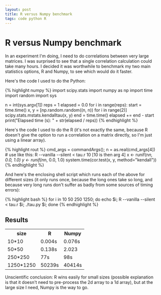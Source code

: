 ```yaml
---
layout: post
title: R versus Numpy benchmark
tags: code python R
---
```


R versus Numpy benchmark
========================

In an experiment I'm doing, I need to do correlations between very
large matrices. I was surprised to see that a single correlation
calculation could take many hours. I decided it was worthwhile to
benchmark my two main statistics options, R and Numpy, to see which
would do it faster.

Here's the code I used to do the Python:

{% highlight numpy %}
import scipy.stats
import numpy as np
import time
import random
import sys

n = int(sys.argv[1])
reps = 1
elapsed = 0.0
for i in range(reps):
    start = time.time()
    x, y = [np.random.random((n, n)) for i in range(2)]
    scipy.stats.mstats.kendalltau(x, y)
    end = time.time()
    elapsed += end - start
print("Elapsed time (s): " + str(elapsed / reps))
{% endhighlight %}

Here's the code I used to do the R (it's not exactly the same, because
R doesn't give the option to run a correlation on a matrix directly,
so I'm just using a linear array).

{% highlight rout %}
cmd_args = commandArgs();
n = as.real(cmd_args[4]) # use like this: R --vanilla --silent < tau.r 10 [10 is then arg 4]
x <- runif(n*n, 0.0, 1.0)
y <- runif(n*n, 0.0, 1.0)
system.time(cor.test(x, y, method="kendall"))
{% endhighlight %}


And here's the enclosing shell script which runs each of the above for
different sizes (it only runs once, because the long ones take so
long, and because very long runs don't suffer as badly from some
sources of timing errors):

{% highlight bash %}
for i in 10 50 250 1250; do
	echo $i; R --vanilla --silent < tau.r $i; ./tau.py $i;
done
{% endhighlight %}

Results
-------

<table cellpadding="5">
    <tr>
    <th>size</th><th>R</th><th>Numpy</th>
    </tr>
    <tr>
    <td>10*10</td><td>0.004s</td><td>0.076s</td>
    </tr>
    <tr>
    <td>50*50</td><td>0.138s</td><td>2.023</td>
    </tr>
    <td>250*250</td><td>77s</td><td>98s</td>
    </tr>
    <tr>
    <td>1250*1250</td><td>50239s</td><td>40414s</td>
    </tr>
</table>


Unscientific conclusion: R wins easily for small sizes (possible
explanation is that it doesn't need to pre-process the 2d array to a
1d array), but at the large size I need, Numpy is the way to go.
